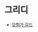 # 그리디

- [모험가 길드](https://github.com/JangHyoGwang/TIL/blob/main/Python/%EB%AA%A8%ED%97%98%EA%B0%80%20%EA%B8%B8%EB%93%9C.md)
